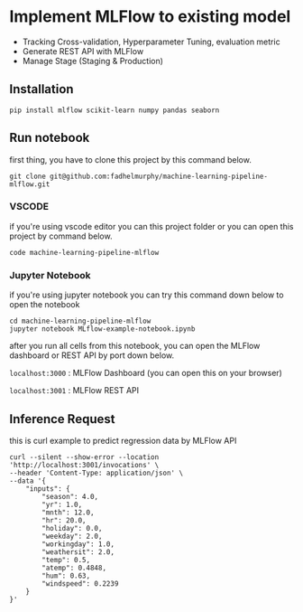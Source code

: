 # Implement MLFlow to existing model

- Tracking Cross-validation, Hyperparameter Tuning, evaluation metric
- Generate REST API with MLFlow
- Manage Stage (Staging & Production)

## Installation

`
pip install mlflow scikit-learn numpy pandas seaborn
`

## Run notebook

first thing, you have to clone this project by this command below.

`git clone git@github.com:fadhelmurphy/machine-learning-pipeline-mlflow.git`

### VSCODE

if you're using vscode editor you can this project folder or you can open this project by command below.
```
code machine-learning-pipeline-mlflow
```

### Jupyter Notebook
if you're using jupyter notebook you can try this command down below to open the notebook

```
cd machine-learning-pipeline-mlflow
jupyter notebook MLflow-example-notebook.ipynb
```

after you run all cells from this notebook, you can open the MLFlow dashboard or REST API by port down below.

`localhost:3000` : MLFlow Dashboard (you can open this on your browser)

`localhost:3001` : MLFlow REST API

## Inference Request

this is curl example to predict regression data by MLFlow API

```
curl --silent --show-error --location 'http://localhost:3001/invocations' \
--header 'Content-Type: application/json' \
--data '{
    "inputs": {
        "season": 4.0,
        "yr": 1.0,
        "mnth": 12.0,
        "hr": 20.0,
        "holiday": 0.0,
        "weekday": 2.0,
        "workingday": 1.0,
        "weathersit": 2.0,
        "temp": 0.5,
        "atemp": 0.4848,
        "hum": 0.63,
        "windspeed": 0.2239
    }
}'
```